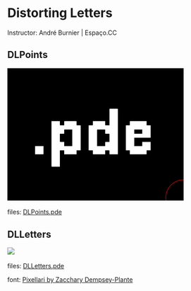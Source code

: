 # Distorting Letters

Instructor: André Burnier | Espaço.CC

## DLPoints

<img src="./DLPoints/DLPoints.gif" width="400">

files: [DLPoints.pde](./DLPoints)

## DLLetters

<img src="./DLLetters/DLLetters.gif" width="400">

files: [DLLetters.pde](./DLLetters)

font: [Pixellari by Zacchary Dempsey-Plante](https://github.com/zedseven/Pixellari)